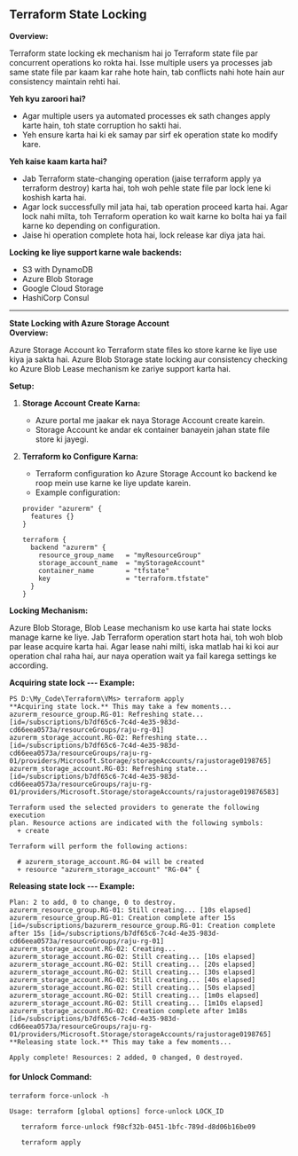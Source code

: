 ## Terraform State Locking  

**Overview:**

Terraform state locking ek mechanism hai jo Terraform state file par concurrent operations ko rokta hai. Isse multiple users ya processes jab same state file par kaam kar rahe hote hain, tab conflicts nahi hote hain aur consistency maintain rehti hai.

**Yeh kyu zaroori hai?**

- Agar multiple users ya automated processes ek sath changes apply karte hain, toh state corruption ho sakti hai.
- Yeh ensure karta hai ki ek samay par sirf ek operation state ko modify kare.

**Yeh kaise kaam karta hai?**

- Jab Terraform state-changing operation (jaise terraform apply ya terraform destroy) karta hai, toh woh pehle state file par lock lene ki koshish karta hai.
- Agar lock successfully mil jata hai, tab operation proceed karta hai. Agar lock nahi milta, toh Terraform operation ko wait karne ko bolta hai ya fail karne ko depending on configuration.
- Jaise hi operation complete hota hai, lock release kar diya jata hai.

**Locking ke liye support karne wale backends:**

- S3 with DynamoDB
- Azure Blob Storage
- Google Cloud Storage
- HashiCorp Consul

---

**State Locking with Azure Storage Account**  
**Overview:**

Azure Storage Account ko Terraform state files ko store karne ke liye use kiya ja sakta hai. Azure Blob Storage state locking aur consistency checking ko Azure Blob Lease mechanism ke zariye support karta hai.

**Setup:**

1. **Storage Account Create Karna:**
   - Azure portal me jaakar ek naya Storage Account create karein.
   - Storage Account ke andar ek container banayein jahan state file store ki jayegi.

2. **Terraform ko Configure Karna:**
   - Terraform configuration ko Azure Storage Account ko backend ke roop mein use karne ke liye update karein.
   - Example configuration:

   ```hcl
   provider "azurerm" {
     features {}
   }

   terraform {
     backend "azurerm" {
       resource_group_name   = "myResourceGroup"
       storage_account_name  = "myStorageAccount"
       container_name        = "tfstate"
       key                   = "terraform.tfstate"
     }
   }
   ```

**Locking Mechanism:**

Azure Blob Storage, Blob Lease mechanism ko use karta hai state locks manage karne ke liye. Jab Terraform operation start hota hai, toh woh blob par lease acquire karta hai. Agar lease nahi milti, iska matlab hai ki koi aur operation chal raha hai, aur naya operation wait ya fail karega settings ke according.

**Acquiring state lock --- Example:**
```
PS D:\My_Code\Terraform\VMs> terraform apply
**Acquiring state lock.** This may take a few moments...
azurerm_resource_group.RG-01: Refreshing state... [id=/subscriptions/b7df65c6-7c4d-4e35-983d-cd66eea0573a/resourceGroups/raju-rg-01]
azurerm_storage_account.RG-02: Refreshing state... [id=/subscriptions/b7df65c6-7c4d-4e35-983d-cd66eea0573a/resourceGroups/raju-rg-01/providers/Microsoft.Storage/storageAccounts/rajustorage0198765]
azurerm_storage_account.RG-03: Refreshing state... [id=/subscriptions/b7df65c6-7c4d-4e35-983d-cd66eea0573a/resourceGroups/raju-rg-01/providers/Microsoft.Storage/storageAccounts/rajustorage019876583]

Terraform used the selected providers to generate the following execution     
plan. Resource actions are indicated with the following symbols:
  + create

Terraform will perform the following actions:

  # azurerm_storage_account.RG-04 will be created
  + resource "azurerm_storage_account" "RG-04" {
```
**Releasing state lock --- Example:**
```
Plan: 2 to add, 0 to change, 0 to destroy.
azurerm_resource_group.RG-01: Still creating... [10s elapsed]
azurerm_resource_group.RG-01: Creation complete after 15s [id=/subscriptions/bazurerm_resource_group.RG-01: Creation complete after 15s [id=/subscriptions/b7df65c6-7c4d-4e35-983d-cd66eea0573a/resourceGroups/raju-rg-01]
azurerm_storage_account.RG-02: Creating...
azurerm_storage_account.RG-02: Still creating... [10s elapsed]
azurerm_storage_account.RG-02: Still creating... [20s elapsed]
azurerm_storage_account.RG-02: Still creating... [30s elapsed]
azurerm_storage_account.RG-02: Still creating... [40s elapsed]
azurerm_storage_account.RG-02: Still creating... [50s elapsed]
azurerm_storage_account.RG-02: Still creating... [1m0s elapsed]
azurerm_storage_account.RG-02: Still creating... [1m10s elapsed]
azurerm_storage_account.RG-02: Creation complete after 1m18s [id=/subscriptions/b7df65c6-7c4d-4e35-983d-cd66eea0573a/resourceGroups/raju-rg-01/providers/Microsoft.Storage/storageAccounts/rajustorage0198765]
**Releasing state lock.** This may take a few moments...

Apply complete! Resources: 2 added, 0 changed, 0 destroyed.
```
#### for Unlock Command:
```
terraform force-unlock -h
```
```
Usage: terraform [global options] force-unlock LOCK_ID
```
```
   terraform force-unlock f98cf32b-0451-1bfc-789d-d8d06b16be09
```
```
   terraform apply
```
